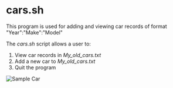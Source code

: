 # cars.sh
This program is used for adding and viewing car records of format "Year":"Make":"Model"

The *cars.sh* script allows a user to:
1. View car records in *My_old_cars.txt*
2. Add a new car to *My_old_cars.txt*
3. Quit the program

![Sample Car](https://images.pexels.com/photos/2071/broken-car-vehicle-vintage.jpg?auto=compress&cs=tinysrgb&h=350)
